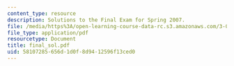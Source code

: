 ```yaml
---
content_type: resource
description: Solutions to the Final Exam for Spring 2007.
file: /media/https%3A/open-learning-course-data-rc.s3.amazonaws.com/3-052-nanomechanics-of-materials-and-biomaterials-spring-2007/58107285656d1d0f8d9412596f13ced0_final_sol.pdf
file_type: application/pdf
resourcetype: Document
title: final_sol.pdf
uid: 58107285-656d-1d0f-8d94-12596f13ced0
---
```


